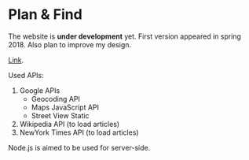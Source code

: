 # Plan & Find
The website is **under development** yet.
First version appeared in spring 2018. Also plan to improve my design.

[Link](https://andrewkreshchenko.github.io/LoadingStreetview/).

Used APIs:
1. Google APIs
    - Geocoding API
    - Maps JavaScript API
    - Street View Static
2. Wikipedia API (to load articles)
3. NewYork Times API (to load articles)

Node.js is aimed to be used for server-side.
